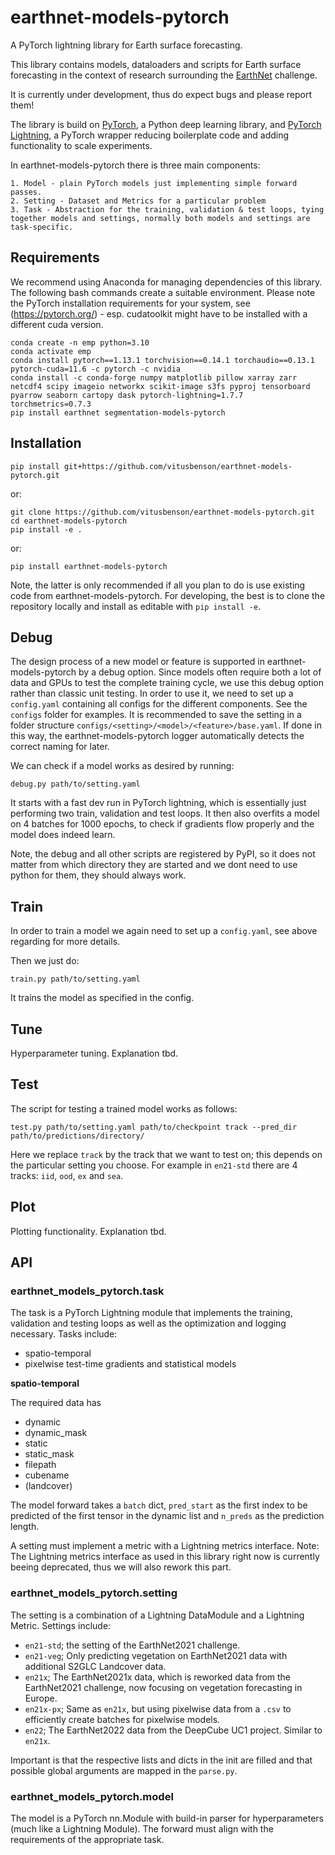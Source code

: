 # earthnet-models-pytorch

A PyTorch lightning library for Earth surface forecasting.

This library contains models, dataloaders and scripts for Earth surface forecasting in the context of research surrounding the [EarthNet](www.earthnet.tech) challenge.

It is currently under development, thus do expect bugs and please report them!

The library is build on [PyTorch](www.pytorch.org), a Python deep learning library, and [PyTorch Lightning](https://www.pytorchlightning.ai/), a PyTorch wrapper reducing boilerplate code and adding functionality to scale experiments.

In earthnet-models-pytorch there is three main components:

    1. Model - plain PyTorch models just implementing simple forward passes.
    2. Setting - Dataset and Metrics for a particular problem
    3. Task - Abstraction for the training, validation & test loops, tying together models and settings, normally both models and settings are task-specific.


## Requirements

We recommend using Anaconda for managing dependencies of this library. The following bash commands create a suitable environment. Please note the PyTorch installation requirements for your system, see (https://pytorch.org/) - esp. cudatoolkit might have to be installed with a different cuda version.

```
conda create -n emp python=3.10
conda activate emp
conda install pytorch==1.13.1 torchvision==0.14.1 torchaudio==0.13.1 pytorch-cuda=11.6 -c pytorch -c nvidia
conda install -c conda-forge numpy matplotlib pillow xarray zarr netcdf4 scipy imageio networkx scikit-image s3fs pyproj tensorboard pyarrow seaborn cartopy dask pytorch-lightning=1.7.7 torchmetrics=0.7.3
pip install earthnet segmentation-models-pytorch
```

## Installation

```
pip install git+https://github.com/vitusbenson/earthnet-models-pytorch.git
```
or:
```
git clone https://github.com/vitusbenson/earthnet-models-pytorch.git
cd earthnet-models-pytorch
pip install -e .
```
or:
```
pip install earthnet-models-pytorch
```

Note, the latter is only recommended if all you plan to do is use existing code from earthnet-models-pytorch. For developing, the best is to clone the repository locally and install as editable with `pip install -e`.

## Debug

The design process of a new model or feature is supported in earthnet-models-pytorch by a debug option. Since models often require both a lot of data and GPUs to test the complete training cycle, we use this debug option rather than classic unit testing.
In order to use it, we need to set up a `config.yaml` containing all configs for the different components. See the `configs` folder for examples. It is recommended to save the setting in a folder structure `configs/<setting>/<model>/<feature>/base.yaml`. If done in this way, the earthnet-models-pytorch logger automatically detects the correct naming for later.

We can check if a model works as desired by running:
```
debug.py path/to/setting.yaml
```

It starts with a fast dev run in PyTorch lightning, which is essentially just performing two train, validation and test loops. It then also overfits a model on 4 batches for 1000 epochs, to check if gradients flow properly and the model does indeed learn. 

Note, the debug and all other scripts are registered by PyPI, so it does not matter from which directory they are started and we dont need to use python for them, they should always work.

## Train

In order to train a model we again need to set up a `config.yaml`, see above regarding for more details.

Then we just do:
```
train.py path/to/setting.yaml
```

It trains the model as specified in the config.

## Tune

Hyperparameter tuning. Explanation tbd.

## Test

The script for testing a trained model works as follows:
```
test.py path/to/setting.yaml path/to/checkpoint track --pred_dir path/to/predictions/directory/
```

Here we replace `track` by the track that we want to test on; this depends on the particular setting you choose. For example in `en21-std` there are 4 tracks: `iid`, `ood`, `ex` and `sea`.

## Plot

Plotting functionality. Explanation tbd.

## API

### **earthnet_models_pytorch.task**

The task is a PyTorch Lightning module that implements the training, validation and testing loops as well as the optimization and logging necessary. Tasks include:
- spatio-temporal
- pixelwise test-time gradients and statistical models

**spatio-temporal**

The required data has

- dynamic
- dynamic_mask
- static
- static_mask
- filepath
- cubename
- (landcover)

The model forward takes a `batch` dict, `pred_start` as the first index to be predicted of the first tensor in the dynamic list and `n_preds` as the prediction length.

A setting must implement a metric with a Lightning metrics interface. Note: The Lightning metrics interface as used in this library right now is currently beeing deprecated, thus we will also rework this part.


### **earthnet_models_pytorch.setting**

The setting is a combination of a Lightning DataModule and a Lightning Metric. Settings include:

- `en21-std`; the setting of the EarthNet2021 challenge.
- `en21-veg`; Only predicting vegetation on EarthNet2021 data with additional S2GLC Landcover data.
- `en21x`; The EarthNet2021x data, which is reworked data from the EarthNet2021 challenge, now focusing on vegetation forecasting in Europe.
- `en21x-px`; Same as `en21x`, but using pixelwise data from a `.csv` to efficiently create batches for pixelwise models.
- `en22`; The EarthNet2022 data from the DeepCube UC1 project. Similar to `en21x`.


Important is that the respective lists and dicts in the init are filled and that possible global arguments are mapped in the `parse.py`.


### **earthnet_models_pytorch.model**

The model is a PyTorch nn.Module with build-in parser for hyperparameters (much like a Lightning Module). The forward must align with the requirements of the appropriate task.
